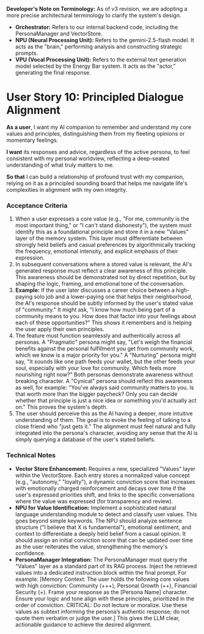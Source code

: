 

**Developer's Note on Terminology:** As of v3 revision, we are adopting a more precise architectural terminology to clarify the system's design.



* **Orchestrator:** Refers to our internal backend code, including the PersonaManager and VectorStore.
* **NPU (Neural Processing Unit):** Refers to the gemini-2.5-flash model. It acts as the "brain," performing analysis and constructing strategic prompts.
* **VPU (Vocal Processing Unit):** Refers to the external text generation model selected by the Energy Bar system. It acts as the "actor," generating the final response.

# User Story 10: Principled Dialogue Alignment

**As a user**, I want my AI companion to remember and understand my core values and principles, distinguishing them from my fleeting opinions or momentary feelings.

**I want** its responses and advice, regardless of the active persona, to feel consistent with my personal worldview, reflecting a deep-seated understanding of what truly matters to me.

**So that** I can build a relationship of profound trust with my companion, relying on it as a principled sounding board that helps me navigate life's complexities in alignment with my own integrity.


### Acceptance Criteria



1. When a user expresses a core value (e.g., "For me, community is the most important thing," or "I can't stand dishonesty"), the system must identify this as a foundational principle and store it in a new "Values" layer of the memory system. This layer must differentiate between strongly held beliefs and casual preferences by algorithmically tracking the frequency, emotional intensity, and explicit emphasis of their expression.
2. In subsequent conversations where a stored value is relevant, the AI's generated response must reflect a clear awareness of this principle. This awareness should be demonstrated not by direct repetition, but by shaping the logic, framing, and emotional tone of the conversation.
3. **Example:** If the user later discusses a career choice between a high-paying solo job and a lower-paying one that helps their neighborhood, the AI's response should be subtly informed by the user's stated value of "community." It might ask, "I know how much being part of a community means to you. How does that factor into your feelings about each of these opportunities?" This shows it remembers and is helping the user apply their own principles.
4. The feature must function seamlessly and authentically across all personas. A "Pragmatic" persona might say, "Let's weigh the financial benefits against the personal fulfillment you get from community work, which we know is a major priority for you." A "Nurturing" persona might say, "It sounds like one path feeds your wallet, but the other feeds your soul, especially with your love for community. Which feels more nourishing right now?" Both personas demonstrate awareness without breaking character. A "Cynical" persona should reflect this awareness as well, for example: "You've always said community matters to you. Is that worth more than the bigger paycheck? Only you can decide whether that principle is just a nice idea or something you'd actually act on." This proves the system's depth.
5. The user should perceive this as the AI having a deeper, more intuitive understanding of them. The goal is to evoke the feeling of talking to a close friend who "just gets it." The alignment must feel natural and fully integrated into the persona's character, avoiding any sense that the AI is simply querying a database of the user's stated beliefs.


### Technical Notes



* **Vector Store Enhancement:** Requires a new, specialized "Values" layer within the VectorStore. Each entry stores a normalized value concept (e.g., "autonomy," "loyalty"), a dynamic conviction score that increases with emotionally charged reinforcement and decays over time if the user's expressed priorities shift, and links to the specific conversations where the value was expressed (for transparency and review).
* **NPU for Value Identification:** Implement a sophisticated natural language understanding module to detect and classify user values. This goes beyond simple keywords. The NPU should analyze sentence structure ("I believe that X is fundamental"), emotional sentiment, and context to differentiate a deeply held belief from a casual opinion. It should assign an initial conviction score that can be updated over time as the user reiterates the value, strengthening the memory's confidence.
* **PersonaManager Integration:** The PersonaManager must query the "Values" layer as a standard part of its RAG process. Inject the retrieved values into a dedicated instruction block within the final prompt. For example:
[Memory Context: The user holds the following core values with high conviction: Community (+++), Personal Growth (++), Financial Security (+). Frame your response as the [Persona Name] character. Ensure your logic and tone align with these principles, prioritized in the order of conviction. CRITICAL: Do not lecture or moralize. Use these values as subtext informing the persona’s authentic response; do not quote them verbatim or judge the user.]
This gives the LLM clear, actionable guidance to achieve the desired alignment.